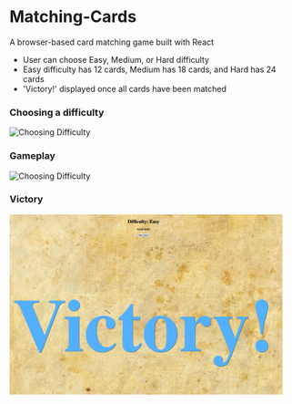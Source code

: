 # Matching-Cards
A browser-based card matching game built with React

- User can choose Easy, Medium, or Hard difficulty
- Easy difficulty has 12 cards, Medium has 18 cards, and Hard has 24 cards
- 'Victory!' displayed once all cards have been matched

### Choosing a difficulty
![Choosing Difficulty](https://media.giphy.com/media/eL4IW61UtowQ13YuA8/giphy.gif)

### Gameplay
![Choosing Difficulty](https://media.giphy.com/media/MKHlVAqU0SGXxcXYlJ/giphy.gif)

### Victory
<img src="https://github.com/m-jchin/Matching-Cards/blob/main/victory%20screen.png" width="480px" height="316px">


